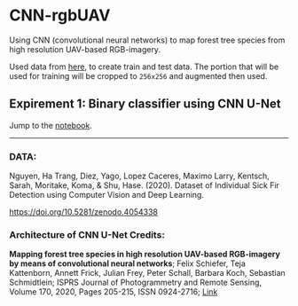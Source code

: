 # CNN-rgbUAV

Using CNN (convolutional neural networks) to map forest tree species from high resolution UAV-based RGB-imagery.

Used data from [here](https://zenodo.org/record/4054338#.YIuz1BGRXCI), to create train and test data. The portion that will be used for training will be cropped to `256x256` and augmented then used.

## Expirement 1: Binary classifier using CNN U-Net

Jump to the [notebook](https://github.com/ayoubft/CNN-rgbUAV/blob/main/tree3Classifier-v2.ipynb).

---

### DATA:
Nguyen, Ha Trang, Diez, Yago, Lopez Caceres, Maximo Larry, Kentsch, Sarah, Moritake, Koma, & Shu, Hase. (2020). Dataset of Individual Sick Fir Detection using Computer Vision and Deep Learning. 

https://doi.org/10.5281/zenodo.4054338

### Architecture of CNN U-Net Credits:

**Mapping forest tree species in high resolution UAV-based RGB-imagery by means of convolutional neural networks**;
Felix Schiefer, Teja Kattenborn, Annett Frick, Julian Frey, Peter Schall, Barbara Koch, Sebastian Schmidtlein;
ISPRS Journal of Photogrammetry and Remote Sensing, Volume 170, 2020, Pages 205-215, ISSN 0924-2716;
[Link](https://doi.org/10.1016/j.isprsjprs.2020.10.015)
